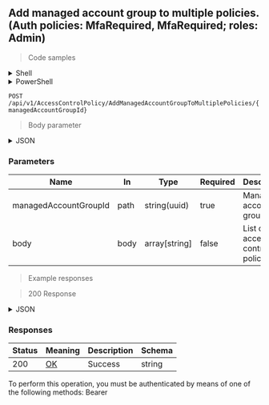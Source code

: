 
## Add managed account group to multiple policies. (Auth policies: MfaRequired, MfaRequired; roles: Admin)

<a id="opIdAddManagedAccountGroupToMultiplePoliciesAsync"></a>

> Code samples

<details><summary>Shell</summary>


```shell
# You can also use wget
curl -X POST /api/v1/AccessControlPolicy/AddManagedAccountGroupToMultiplePolicies/{managedAccountGroupId} \
  -H 'Content-Type: application/json' \
  -H 'Accept: application/json' \
  -H 'Authorization: Bearer TOKEN'

```


</details>

<details><summary>PowerShell</summary>


```powershell
# PowerShell example
$JsonBody = @"
[
  "497f6eca-6276-4993-bfeb-53cbbbba6f08"
]
"@

$NPSUrl = "https://localhost:6500"

$Login = @{
    Login = "User"
    Password = "Password"
}
# Cookie container for multi-factor authentication
$WebSession = New-Object Microsoft.PowerShell.Commands.WebRequestSession
$Token = Invoke-RestMethod -Url "$($NPSUrl)/signinBody" -Method POST -Body (ConvertTo-Json $Login) -WebSession $WebSession -ContentType "application/json"
$Token = Invoke-RestMethod -Url "$($NPSUrl)/signin2fa" -Method Post -Body $MfaCode -Headers @{Authorization = "Bearer $Token"} -WebSession $WebSession -ContentType "application/json"

$Headers = @{
    Authorization = "Bearer $Token"
}
Invoke-RestMethod -Method POST -Url "$($NPSUrl)/api/v1/AccessControlPolicy/AddManagedAccountGroupToMultiplePolicies/{managedAccountGroupId}" -ContentType "application/json" -Body $JsonBody -Headers $Headers -ContentType "application/json"
```


</details>

`POST /api/v1/AccessControlPolicy/AddManagedAccountGroupToMultiplePolicies/{managedAccountGroupId}`

> Body parameter

<details><summary>JSON</summary>


```json
[
  "497f6eca-6276-4993-bfeb-53cbbbba6f08"
]
```


</details>

<h3 id="add-managed-account-group-to-multiple-policies.-(auth-policies:-mfarequired,-mfarequired;-roles:-admin)-parameters">Parameters</h3>

|Name|In|Type|Required|Description|
|---|---|---|---|---|
|managedAccountGroupId|path|string(uuid)|true|Managed account group id|
|body|body|array[string]|false|List of access control policy ids|

> Example responses

> 200 Response

<details><summary>JSON</summary>


```json
"string"
```


</details>

<h3 id="add-managed-account-group-to-multiple-policies.-(auth-policies:-mfarequired,-mfarequired;-roles:-admin)-responses">Responses</h3>

|Status|Meaning|Description|Schema|
|---|---|---|---|
|200|[OK](https://tools.ietf.org/html/rfc7231#section-6.3.1)|Success|string|

<aside class="warning">
To perform this operation, you must be authenticated by means of one of the following methods:
Bearer
</aside>


